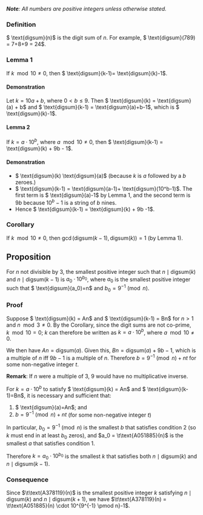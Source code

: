 
***Note**: All numbers are positive integers unless otherwise stated.*

### Definition

$	\text{digsum}(n)$ is the digit sum of $n$. For example, $	\text{digsum}(789) = 7+8+9 = 24$.

### Lemma 1

If $k \mod{10} \ne 0$, then $	\text{digsum}(k-1)= 	\text{digsum}(k)-1$.

#### Demonstration

Let $k = 10a + b$, where $0 < b \le 9$. Then $	\text{digsum}(k) = 	\text{digsum}(a) + b$ and $	\text{digsum}(k-1) = 	\text{digsum}(a)+b-1$, which is $	\text{digsum}(k)-1$.

#### Lemma 2

If $k = a \cdot 10^b$, where $a \mod{10} \ne 0$, then $	\text{digsum}(k-1) = 	\text{digsum}(k) + 9b - 1$.

#### Demonstration

* $	\text{digsum}(k) 	\text{digsum}(a)$ (because $k$ is $a$ followed by a $b$ zeroes.) 
* $	\text{digsum}(k-1) = 	\text{digsum}(a-1)+ 	\text{digsum}(10^b-1)$. The first term is $	\text{digsum}(a)-1$ by Lemma 1, and the second term is $9b$ because $10^b-1$ is a string of $b$ nines.
* Hence $	\text{digsum}(k-1) = 	\text{digsum}(k) + 9b -1$.

### Corollary

If $k \mod 10 \ne 0$, then $\gcd(	\text{digsum}(k-1), 	\text{digsum}(k)) = 1$ (by Lemma 1). 

## Proposition

For $n$ not divisible by 3, the smallest positive integer such that $n \mid 	\text{digsum}(k)$ and $n \mid 	\text{digsum}(k-1)$  is $a_0\cdot 10^{b_0}$, where $a_0$ is the smallest positive integer such that $	\text{digsum}(a_0)=n$ and $b_0=9^{-1}\pmod{n}$.

### Proof

Suppose $	\text{digsum}(k) = An$ and $	\text{digsum}(k-1) = Bn$ for $n>1$ and $n \mod 3 \ne 0$. By the Corollary, since the digit sums are not co-prime, $k \mod 10 = 0$; $k$ can therefore be written as $k = a \cdot 10^b$, where $a \mod 10 \ne 0$.

We then have $An = 	\text{digsum}(a)$. Given this, $Bn = 	\text{digsum}(a) + 9b - 1$, which is a multiple of $n$ iff $9b-1$ is a multiple of $n$. Therefore $b = 9^{-1} \pmod{n} + nt$ for some non-negative integer $t$. 

**Remark**: If $n$ were a multiple of 3, 9 would have no multiplicative inverse. 

For $k = a\cdot 10^b$ to satisfy $	\text{digsum}(k) = An$ and $	\text{digsum}(k-1)=Bn$, it is necessary and sufficient that:

1. $	\text{digsum}(a)=An$; and
2. $b = 9^{-1}\pmod{n} + nt$ (for some non-negative integer $t$)

In particular, $b_0 = 9^{-1} \pmod{n}$ is the smallest $b$ that satisfies condition 2 (so $k$ must end in at least $b_0$ zeros), and $a_0 = \t\text{A051885}(n)$ is the smallest $a$ that satisfies condition 1. 

Therefore $k = a_0 \cdot 10^{b_0}$ is the smallest $k$ that satisfies both $n \mid 	\text{digsum}(k)$ and $n \mid 	\text{digsum}(k-1)$.

### Consequence

Since $\t\text{A378119}(n)$ is the smallest positive integer $k$ satisfying $n \mid 	\text{digsum}(k)$ and $n \mid 	\text{digsum}(k+1)$, we have $\t\text{A378119}(n) = \t\text{A051885}(n) \cdot 10^{9^{-1} \pmod n}-1$.
